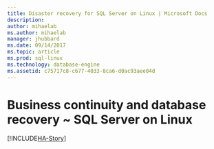 ```yaml
---
title: Disaster recovery for SQL Server on Linux | Microsoft Docs
description: 
author: mihaelab 
ms.author: mihaelab 
manager: jhubbard
ms.date: 09/14/2017
ms.topic: article
ms.prod: sql-linux
ms.technology: database-engine
ms.assetid: c75717c8-c677-4033-8ca6-d0ac93aee04d
---
```

# Business continuity and database recovery ~ SQL Server on Linux

[!INCLUDE[HA-Story](../includes/sql-server-ha-story.md)]
